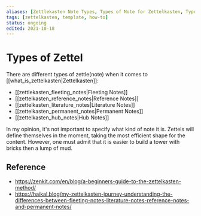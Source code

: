 ```yaml
---
aliases: [Zettlekasten Note Types, Types of Note for Zettelkasten, Types of Zettel]
tags: [zettelkasten, template, how-to]
status: ongoing
edited: 2021-10-18
---
```


# Types of Zettel
There are different types of zettle(note) when it comes to [[what_is_zettelkasten|Zettelkasten]]:
- [[zettlekasten_fleeting_notes|Fleeting Notes]]
- [[zettelkasten_reference_notes|Reference Notes]]
- [[zettelkasten_literature_notes|Literature Notes]]
- [[zettelkasten_permanent_notes|Permanent Notes]]
- [[zettelkasten_hub_notes|Hub Notes]]

In my opinion, it's not important to specify what kind of note it is.
Zettels will define themselves in the moment, taking the most efficient shape for the content.
However, one must admit that it is easier to build a tower with bricks then a lump of mud.

## Reference
- https://zenkit.com/en/blog/a-beginners-guide-to-the-zettelkasten-method/
- https://haikal.blog/my-zettelkasten-journey-understanding-the-differences-between-fleeting-notes-literature-notes-reference-notes-and-permanent-notes/
